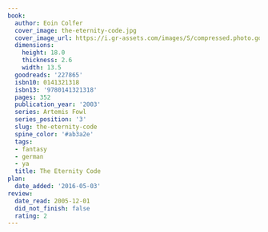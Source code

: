 ```yaml
---
book:
  author: Eoin Colfer
  cover_image: the-eternity-code.jpg
  cover_image_url: https://i.gr-assets.com/images/S/compressed.photo.goodreads.com/books/1327945417l/227865._SX98_.jpg
  dimensions:
    height: 18.0
    thickness: 2.6
    width: 13.5
  goodreads: '227865'
  isbn10: 0141321318
  isbn13: '9780141321318'
  pages: 352
  publication_year: '2003'
  series: Artemis Fowl
  series_position: '3'
  slug: the-eternity-code
  spine_color: '#ab3a2e'
  tags:
  - fantasy
  - german
  - ya
  title: The Eternity Code
plan:
  date_added: '2016-05-03'
review:
  date_read: 2005-12-01
  did_not_finish: false
  rating: 2
---
```

